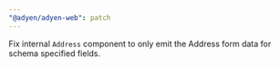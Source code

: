 ```yaml
---
"@adyen/adyen-web": patch
---
```


Fix internal `Address` component to only emit the Address form data for schema specified fields.
